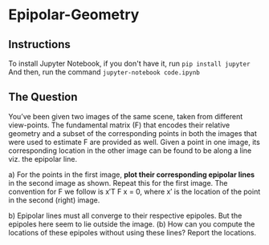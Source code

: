 # Epipolar-Geometry

## Instructions

To install Jupyter Notebook, if you don't have it, run
`pip install jupyter`
And then, run the command `jupyter-notebook code.ipynb`

## The Question

You’ve been given two images of the same scene, taken from different view-points. The fundamental matrix (F) that encodes their relative geometry and a subset of the corresponding points in both the images that were used to estimate F are provided as well.
Given a point in one image, its corresponding location in the other image can be found to be along a line viz. the epipolar line. 

a) For the points in the first image, **plot their corresponding epipolar lines** in the second image as shown. Repeat this for the first image. The convention for F we follow is x′T F x = 0, where x′ is the location of the point in the second (right) image.

b) Epipolar lines must all converge to their respective epipoles. But the epipoles here seem to lie outside the image. (b) How can you compute the locations of these epipoles without using these lines? Report the locations.
